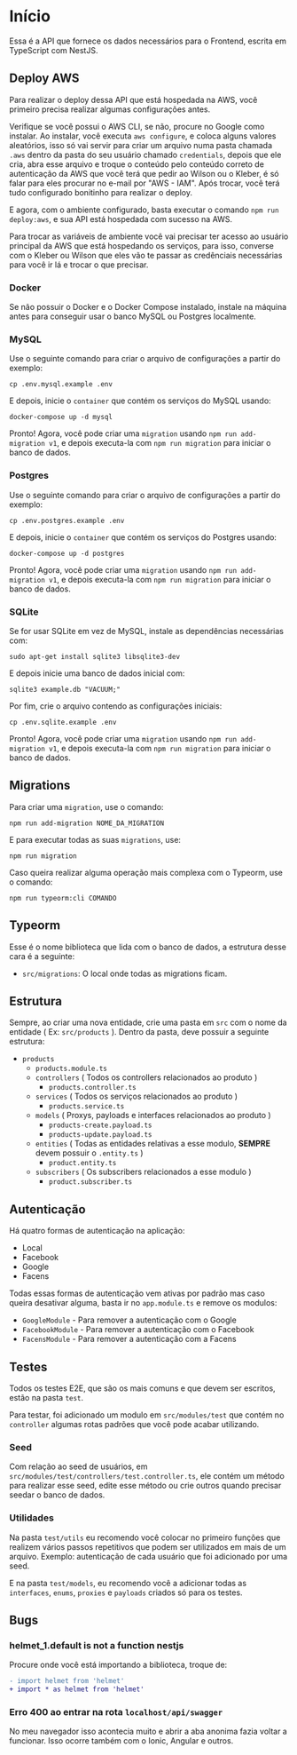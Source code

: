 # Início

Essa é a API que fornece os dados necessários para o Frontend, escrita em TypeScript com NestJS.

## Deploy AWS

Para realizar o deploy dessa API que está hospedada na AWS, você primeiro precisa realizar algumas configurações antes.

Verifique se você possui o AWS CLI, se não, procure no Google como instalar. Ao instalar, você executa `aws configure`,
e coloca alguns valores aleatórios, isso só vai servir para criar um arquivo numa pasta chamada `.aws` dentro da pasta do seu
usuário chamado `credentials`, depois que ele cria, abra esse arquivo e troque o conteúdo pelo conteúdo correto de autenticação
da AWS que você terá que pedir ao Wilson ou o Kleber, é só falar para eles procurar no e-mail por "AWS - IAM". Após trocar, você terá tudo configurado bonitinho para realizar o deploy.

E agora, com o ambiente configurado, basta executar o comando `npm run deploy:aws`, e sua API está hospedada com sucesso na AWS.

Para trocar as variáveis de ambiente você vai precisar ter acesso ao usuário principal da AWS que está hospedando os serviços, para isso,
converse com o Kleber ou Wilson que eles vão te passar as credênciais necessárias para você ir lá e trocar o que precisar.

### Docker

Se não possuir o Docker e o Docker Compose instalado, instale na máquina antes para conseguir usar o banco MySQL ou Postgres localmente.

### MySQL

Use o seguinte comando para criar o arquivo de configurações a partir do exemplo:
```shell
cp .env.mysql.example .env
```

E depois, inicie o `container` que contém os serviços do MySQL usando:
```shell
docker-compose up -d mysql
```

Pronto! Agora, você pode criar uma `migration` usando `npm run add-migration v1`, e depois executa-la com `npm run migration` para iniciar o banco de dados. 

### Postgres

Use o seguinte comando para criar o arquivo de configurações a partir do exemplo:
```shell
cp .env.postgres.example .env
```

E depois, inicie o `container` que contém os serviços do Postgres usando:
```shell
docker-compose up -d postgres
```

Pronto! Agora, você pode criar uma `migration` usando `npm run add-migration v1`, e depois executa-la com `npm run migration` para iniciar o banco de dados. 

### SQLite

Se for usar SQLite em vez de MySQL, instale as dependências necessárias com:
```shell
sudo apt-get install sqlite3 libsqlite3-dev
```

E depois inicie uma banco de dados inicial com:
```shell
sqlite3 example.db "VACUUM;"
```

Por fim, crie o arquivo contendo as configurações iniciais:
```shell
cp .env.sqlite.example .env
```

Pronto! Agora, você pode criar uma `migration` usando `npm run add-migration v1`, e depois executa-la com `npm run migration` para iniciar o banco de dados. 

## Migrations

Para criar uma `migration`, use o comando:
```shell
npm run add-migration NOME_DA_MIGRATION
```

E para executar todas as suas `migrations`, use:
```shell
npm run migration
```

Caso queira realizar alguma operação mais complexa com o Typeorm, use o comando:
```shell
npm run typeorm:cli COMANDO
```

## Typeorm

Esse é o nome biblioteca que lida com o banco de dados, a estrutura desse cara é a seguinte:

- `src/migrations`: O local onde todas as migrations ficam.

## Estrutura

Sempre, ao criar uma nova entidade, crie uma pasta em `src` com o nome da entidade ( Ex: `src/products` ).
Dentro da pasta, deve possuir a seguinte estrutura:

- `products`
    - `products.module.ts`
    - `controllers` ( Todos os controllers relacionados ao produto )
        - `products.controller.ts`
    - `services` ( Todos os serviços relacionados ao produto )
        - `products.service.ts`
    - `models` ( Proxys, payloads e interfaces relacionados ao produto )
        - `products-create.payload.ts`
        - `products-update.payload.ts`
    - `entities` ( Todas as entidades relativas a esse modulo, **SEMPRE** devem possuir o `.entity.ts` )
        - `product.entity.ts`
    - `subscribers` ( Os subscribers relacionados a esse modulo )
        - `product.subscriber.ts`

## Autenticação

Há quatro formas de autenticação na aplicação:
- Local
- Facebook
- Google
- Facens

Todas essas formas de autenticação vem ativas por padrão mas caso queira desativar alguma, basta ir no `app.module.ts` e remove os modulos:
- `GoogleModule` - Para remover a autenticação com o Google
- `FacebookModule` - Para remover a autenticação com o Facebook
- `FacensModule` - Para remover a autenticação com a Facens

## Testes

Todos os testes E2E, que são os mais comuns e que devem ser escritos, estão na pasta `test`.

Para testar, foi adicionado um modulo em `src/modules/test` que contém no `controller` algumas rotas padrões que você pode acabar utilizando.

### Seed

Com relação ao seed de usuários, em `src/modules/test/controllers/test.controller.ts`, ele contém um método para realizar esse seed, edite esse método ou crie outros quando precisar seedar o banco de dados.

### Utilidades

Na pasta `test/utils` eu recomendo você colocar no primeiro funções que realizem vários passos repetitivos que podem ser utilizados em mais de um arquivo. Exemplo: autenticação de cada usuário que foi adicionado por uma seed.

E na pasta `test/models`, eu recomendo você a adicionar todas as `interfaces`, `enums`, `proxies` e `payloads` criados só para os testes.

## Bugs

### helmet_1.default is not a function nestjs

Procure onde você está importando a biblioteca, troque de:

```diff
- import helmet from 'helmet'
+ import * as helmet from 'helmet'
```

### Erro 400 ao entrar na rota `localhost/api/swagger`

No meu navegador isso acontecia muito e abrir a aba anonima fazia voltar a funcionar. 
Isso ocorre também com o Ionic, Angular e outros.
